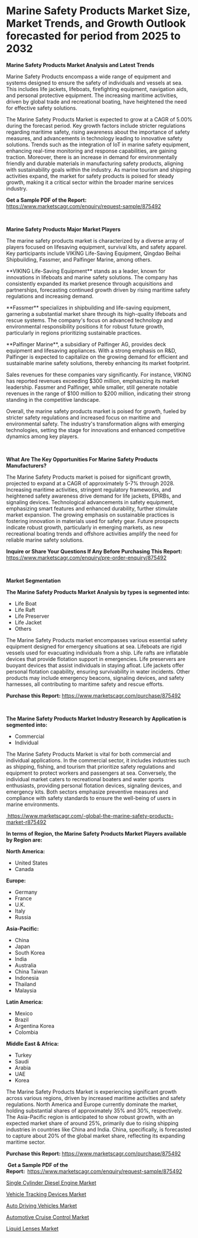 <p><h1>Marine Safety Products Market Size, Market Trends, and Growth Outlook forecasted for period from 2025 to 2032</h1></p><p><strong>Marine Safety Products Market Analysis and Latest Trends</strong></p>
<p><p>Marine Safety Products encompass a wide range of equipment and systems designed to ensure the safety of individuals and vessels at sea. This includes life jackets, lifeboats, firefighting equipment, navigation aids, and personal protective equipment. The increasing maritime activities, driven by global trade and recreational boating, have heightened the need for effective safety solutions.</p><p>The Marine Safety Products Market is expected to grow at a CAGR of 5.00% during the forecast period. Key growth factors include stricter regulations regarding maritime safety, rising awareness about the importance of safety measures, and advancements in technology leading to innovative safety solutions. Trends such as the integration of IoT in marine safety equipment, enhancing real-time monitoring and response capabilities, are gaining traction. Moreover, there is an increase in demand for environmentally friendly and durable materials in manufacturing safety products, aligning with sustainability goals within the industry. As marine tourism and shipping activities expand, the market for safety products is poised for steady growth, making it a critical sector within the broader marine services industry.</p></p>
<p><strong>Get a Sample PDF of the Report:&nbsp;</strong> <a href="https://www.marketscagr.com/enquiry/request-sample/875492?utm_campaign=2241&utm_medium=2&utm_source=Github&utm_content=ia&utm_term=05022025&utm_id=marine-safety-products">https://www.marketscagr.com/enquiry/request-sample/875492</a></p>
<p>&nbsp;</p>
<p><strong>Marine Safety Products Major Market Players</strong></p>
<p><p>The marine safety products market is characterized by a diverse array of players focused on lifesaving equipment, survival kits, and safety apparel. Key participants include VIKING Life-Saving Equipment, Qingdao Beihai Shipbuilding, Fassmer, and Palfinger Marine, among others.</p><p>**VIKING Life-Saving Equipment** stands as a leader, known for innovations in lifeboats and marine safety solutions. The company has consistently expanded its market presence through acquisitions and partnerships, forecasting continued growth driven by rising maritime safety regulations and increasing demand.</p><p>**Fassmer** specializes in shipbuilding and life-saving equipment, garnering a substantial market share through its high-quality lifeboats and rescue systems. The company's focus on advanced technology and environmental responsibility positions it for robust future growth, particularly in regions prioritizing sustainable practices.</p><p>**Palfinger Marine**, a subsidiary of Palfinger AG, provides deck equipment and lifesaving appliances. With a strong emphasis on R&D, Palfinger is expected to capitalize on the growing demand for efficient and sustainable marine safety solutions, thereby enhancing its market footprint.</p><p>Sales revenues for these companies vary significantly. For instance, VIKING has reported revenues exceeding $300 million, emphasizing its market leadership. Fassmer and Palfinger, while smaller, still generate notable revenues in the range of $100 million to $200 million, indicating their strong standing in the competitive landscape.</p><p>Overall, the marine safety products market is poised for growth, fueled by stricter safety regulations and increased focus on maritime and environmental safety. The industry's transformation aligns with emerging technologies, setting the stage for innovations and enhanced competitive dynamics among key players.</p></p>
<p>&nbsp;</p>
<p><strong>What Are The Key Opportunities For Marine Safety Products Manufacturers?</strong></p>
<p><p>The Marine Safety Products market is poised for significant growth, projected to expand at a CAGR of approximately 5-7% through 2028. Increasing maritime activities, stringent regulatory frameworks, and heightened safety awareness drive demand for life jackets, EPIRBs, and signaling devices. Technological advancements in safety equipment, emphasizing smart features and enhanced durability, further stimulate market expansion. The growing emphasis on sustainable practices is fostering innovation in materials used for safety gear. Future prospects indicate robust growth, particularly in emerging markets, as new recreational boating trends and offshore activities amplify the need for reliable marine safety solutions.</p></p>
<p><strong>Inquire or Share Your Questions If Any Before Purchasing This Report:</strong> <a href="https://www.marketscagr.com/enquiry/pre-order-enquiry/875492?utm_campaign=2241&utm_medium=2&utm_source=Github&utm_content=ia&utm_term=05022025&utm_id=marine-safety-products">https://www.marketscagr.com/enquiry/pre-order-enquiry/875492</a></p>
<p>&nbsp;</p>
<p><strong>Market Segmentation</strong></p>
<p><strong>The Marine Safety Products Market Analysis by types is segmented into:</strong></p>
<p><ul><li>Life Boat</li><li>Life Raft</li><li>Life Preserver</li><li>Life Jacket</li><li>Others</li></ul></p>
<p><p>The Marine Safety Products market encompasses various essential safety equipment designed for emergency situations at sea. Lifeboats are rigid vessels used for evacuating individuals from a ship. Life rafts are inflatable devices that provide flotation support in emergencies. Life preservers are buoyant devices that assist individuals in staying afloat. Life jackets offer personal flotation capability, ensuring survivability in water incidents. Other products may include emergency beacons, signaling devices, and safety harnesses, all contributing to maritime safety and rescue efforts.</p></p>
<p><strong>Purchase this Report:&nbsp;</strong><a href="https://www.marketscagr.com/purchase/875492?utm_campaign=2241&utm_medium=2&utm_source=Github&utm_content=ia&utm_term=05022025&utm_id=marine-safety-products">https://www.marketscagr.com/purchase/875492</a></p>
<p>&nbsp;</p>
<p><strong>The Marine Safety Products Market Industry Research by Application is segmented into:</strong></p>
<p><ul><li>Commercial</li><li>Individual</li></ul></p>
<p><p>The Marine Safety Products Market is vital for both commercial and individual applications. In the commercial sector, it includes industries such as shipping, fishing, and tourism that prioritize safety regulations and equipment to protect workers and passengers at sea. Conversely, the individual market caters to recreational boaters and water sports enthusiasts, providing personal flotation devices, signaling devices, and emergency kits. Both sectors emphasize preventive measures and compliance with safety standards to ensure the well-being of users in marine environments.</p></p>
<p><a href="https://www.marketscagr.com/-global-the-marine-safety-products-market-r875492?utm_campaign=2241&utm_medium=2&utm_source=Github&utm_content=ia&utm_term=05022025&utm_id=marine-safety-products">&nbsp;https://www.marketscagr.com/-global-the-marine-safety-products-market-r875492</a></p>
<p><strong>In terms of Region, the Marine Safety Products Market Players available by Region are:</strong></p>
<p>
    <p> <strong> North America: </strong>
        <ul>
            <li>United States</li>
            <li>Canada</li>
        </ul>
        </p> 
    <p> <strong> Europe: </strong>
        <ul>
            <li>Germany</li>
            <li>France</li>
            <li>U.K.</li>
            <li>Italy</li>
            <li>Russia</li>
        </ul>
        </p> 
    <p> <strong> Asia-Pacific: </strong>
        <ul>
            <li>China</li>
            <li>Japan</li>
            <li>South Korea</li>
            <li>India</li>
            <li>Australia</li>
            <li>China Taiwan</li>
            <li>Indonesia</li>
            <li>Thailand</li>
            <li>Malaysia</li>
        </ul>
        </p> 
    <p> <strong> Latin America: </strong>
        <ul>
            <li>Mexico</li>
            <li>Brazil</li>
            <li>Argentina Korea</li>
            <li>Colombia</li>
        </ul>
        </p> 
    <p> <strong> Middle East & Africa: </strong>
        <ul>
            <li>Turkey</li>
            <li>Saudi</li>
            <li>Arabia</li>
            <li>UAE</li>
            <li>Korea</li>
        </ul>
    </p>
    </p>
<p><p>The Marine Safety Products Market is experiencing significant growth across various regions, driven by increased maritime activities and safety regulations. North America and Europe currently dominate the market, holding substantial shares of approximately 35% and 30%, respectively. The Asia-Pacific region is anticipated to show robust growth, with an expected market share of around 25%, primarily due to rising shipping industries in countries like China and India. China, specifically, is forecasted to capture about 20% of the global market share, reflecting its expanding maritime sector.</p></p>
<p><strong>Purchase this Report: </strong><a href="https://www.marketscagr.com/purchase/875492?utm_campaign=2241&utm_medium=2&utm_source=Github&utm_content=ia&utm_term=05022025&utm_id=marine-safety-products">https://www.marketscagr.com/purchase/875492</a></p>
<p>&nbsp;<strong>Get a Sample PDF of the Report:&nbsp;&nbsp;</strong><a href="https://www.marketscagr.com/enquiry/request-sample/875492?utm_campaign=2241&utm_medium=2&utm_source=Github&utm_content=ia&utm_term=05022025&utm_id=marine-safety-products">https://www.marketscagr.com/enquiry/request-sample/875492</a></p>
<p><strong></strong></p>
<p><p><a href="https://www.linkedin.com/pulse/single-cylinder-diesel-engine-market-report-demographics-zwxrc?utm_campaign=2241&utm_medium=2&utm_source=Github&utm_content=ia&utm_term=05022025&utm_id=marine-safety-products">Single Cylinder Diesel Engine Market</a></p><p><a href="https://www.linkedin.com/pulse/exploring-vehicle-tracking-devices-market-projected-growth-sy0ze?utm_campaign=2241&utm_medium=2&utm_source=Github&utm_content=ia&utm_term=05022025&utm_id=marine-safety-products">Vehicle Tracking Devices Market</a></p><p><a href="https://www.linkedin.com/pulse/auto-driving-vehicles-market-trend-analysis-highlights-rapid-kq2de?utm_campaign=2241&utm_medium=2&utm_source=Github&utm_content=ia&utm_term=05022025&utm_id=marine-safety-products">Auto Driving Vehicles Market</a></p><p><a href="https://www.linkedin.com/pulse/automotive-cruise-control-market-insights-cover-both-historical-185re?utm_campaign=2241&utm_medium=2&utm_source=Github&utm_content=ia&utm_term=05022025&utm_id=marine-safety-products">Automotive Cruise Control Market</a></p><p><a href="https://github.com/edacruz6/Market-Research-Report-List-1/blob/main/liquid-lenses-market.md?utm_campaign=2241&utm_medium=2&utm_source=Github&utm_content=ia&utm_term=05022025&utm_id=marine-safety-products">Liquid Lenses Market</a></p></p>